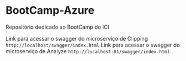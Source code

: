 # BootCamp-Azure
Repositório dedicado ao BootCamp do ICI

Link para acessar o swagger do microserviço de Clipping `http://localhost/swagger/index.html`
Link para acessar o swagger do microserviço de Analyze  `http://localhost:81/swagger/index.html`
